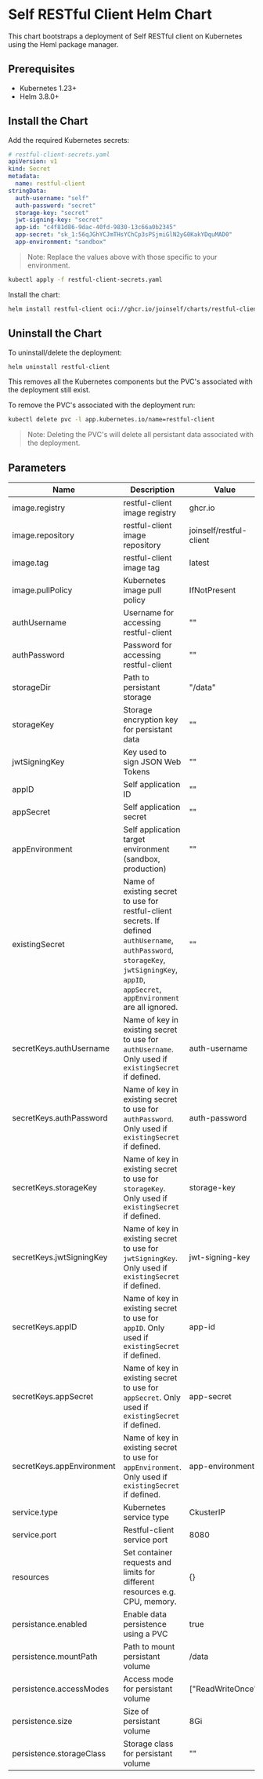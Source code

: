# Self RESTful Client Helm Chart

This chart bootstraps a deployment of Self RESTful client on Kubernetes using the Heml package manager.

## Prerequisites
- Kubernetes 1.23+
- Helm 3.8.0+

## Install the Chart

Add the required Kubernetes secrets:
```yaml
# restful-client-secrets.yaml
apiVersion: v1
kind: Secret
metadata:
  name: restful-client
stringData:
  auth-username: "self"
  auth-password: "secret"
  storage-key: "secret"
  jwt-signing-key: "secret"
  app-id: "c4f81d86-9dac-40fd-9830-13c66a0b2345"
  app-secret: "sk_1:56qJGhYCJmTHsYChCp3sPSjmiGlN2yG0KakYDquMAD0"
  app-environment: "sandbox"
```
> Note: Replace the values above with those specific to your environment.

```bash
kubectl apply -f restful-client-secrets.yaml
```

Install the chart:
```bash
helm install restful-client oci://ghcr.io/joinself/charts/restful-client --set existingSecret=restful-client
```

## Uninstall the Chart

To uninstall/delete the deployment:
```bash
helm uninstall restful-client
```

This removes all the Kubernetes components but the PVC's associated with the deployment still exist.

To remove the PVC's associated with the deployment run:
```bash
kubectl delete pvc -l app.kubernetes.io/name=restful-client
```
> Note: Deleting the PVC's will delete all persistant data associated with the deployment.

## Parameters

| Name | Description | Value |
|------|-------------|-------|
| image.registry | restful-client image registry | ghcr.io |
| image.repository | restful-client image repository | joinself/restful-client |
| image.tag | restful-client image tag | latest |
| image.pullPolicy | Kubernetes image pull policy | IfNotPresent |
| authUsername | Username for accessing restful-client | "" |
| authPassword | Password for accessing restful-client | "" |
| storageDir | Path to persistant storage | "/data" |
| storageKey | Storage encryption key for persistant data | "" |
| jwtSigningKey | Key used to sign JSON Web Tokens | "" |
| appID | Self application ID | "" |
| appSecret | Self application secret | "" |
| appEnvironment | Self application target environment (sandbox, production) | "" |
| existingSecret | Name of existing secret to use for restful-client secrets. If defined `authUsername`, `authPassword`, `storageKey`, `jwtSigningKey`, `appID`, `appSecret`, `appEnvironment` are all ignored. | "" |
| secretKeys.authUsername | Name of key in existing secret to use for `authUsername`. Only used if `existingSecret` if defined. | auth-username |
| secretKeys.authPassword | Name of key in existing secret to use for `authPassword`. Only used if `existingSecret` if defined. | auth-password |
| secretKeys.storageKey | Name of key in existing secret to use for `storageKey`. Only used if `existingSecret` if defined. | storage-key |
| secretKeys.jwtSigningKey | Name of key in existing secret to use for `jwtSigningKey`. Only used if `existingSecret` if defined. | jwt-signing-key |
| secretKeys.appID | Name of key in existing secret to use for `appID`. Only used if `existingSecret` if defined. | app-id |
| secretKeys.appSecret | Name of key in existing secret to use for `appSecret`. Only used if `existingSecret` if defined. | app-secret |
| secretKeys.appEnvironment | Name of key in existing secret to use for `appEnvironment`. Only used if `existingSecret` if defined. | app-environment |
| service.type | Kubernetes service type | CkusterIP |
| service.port | Restful-client service port | 8080 |
| resources | Set container requests and limits for different resources e.g. CPU, memory. | {} |
| persistance.enabled | Enable data persistence using a PVC | true |
| persistence.mountPath | Path to mount persistant volume | /data |
| persistence.accessModes | Access mode for persistant volume | ["ReadWriteOnce"] |
| persistence.size | Size of persistant volume | 8Gi |
| persistence.storageClass | Storage class for persistant volume | "" |
